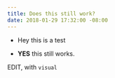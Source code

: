 ```yaml
---
title: Does this still work?
date: 2018-01-29 17:32:00 -08:00
---
```


* Hey this is a test

* **YES** this still works.

EDIT, with `visual`